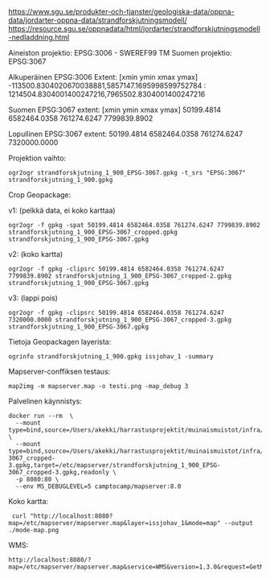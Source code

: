 https://www.sgu.se/produkter-och-tjanster/geologiska-data/oppna-data/jordarter-oppna-data/strandforskjutningsmodell/
https://resource.sgu.se/oppnadata/html/jordarter/strandforskjutningsmodell-nedladdning.html

Aineiston projektio: EPSG:3006 - SWEREF99 TM
Suomen projektio: EPSG:3067

Alkuperäinen EPSG:3006 Extent: [xmin ymin xmax ymax]
-113500.8304020670038881,5857147.1695998599752784 : 1214504.8304001400247216,7965502.8304001400247216

Suomen EPSG:3067 extent: [xmin ymin xmax ymax]
50199.4814 6582464.0358 761274.6247 7799839.8902

Lopullinen EPSG:3067 extent:
50199.4814 6582464.0358 761274.6247 7320000.0000

Projektion vaihto:

```
ogr2ogr strandforskjutning_1_900_EPSG-3067.gpkg -t_srs "EPSG:3067" strandforskjutning_1_900.gpkg
```

Crop Geopackage:

v1: (pelkkä data, ei koko karttaa)

```
ogr2ogr -f gpkg -spat 50199.4814 6582464.0358 761274.6247 7799839.8902 strandforskjutning_1_900_EPSG-3067_cropped.gpkg strandforskjutning_1_900_EPSG-3067.gpkg
```

v2: (koko kartta)

```
ogr2ogr -f gpkg -clipsrc 50199.4814 6582464.0358 761274.6247 7799839.8902 strandforskjutning_1_900_EPSG-3067_cropped-2.gpkg strandforskjutning_1_900_EPSG-3067.gpkg
```

v3: (lappi pois)

```
ogr2ogr -f gpkg -clipsrc 50199.4814 6582464.0358 761274.6247 7320000.0000 strandforskjutning_1_900_EPSG-3067_cropped-3.gpkg strandforskjutning_1_900_EPSG-3067.gpkg
```

Tietoja Geopackagen layerista:

```
ogrinfo strandforskjutning_1_900.gpkg issjohav_1 -summary
```

Mapserver-conffiksen testaus:

```
map2img -m mapserver.map -o testi.png -map_debug 3
```

Palvelinen käynnistys:

```
docker run --rm  \
  --mount type=bind,source=/Users/akekki/harrastusprojektit/muinaismuistot/infra/mapserver/mapserver.map,target=/etc/mapserver/mapserver.map,readonly \
  --mount type=bind,source=/Users/akekki/harrastusprojektit/muinaismuistot/infra/mapserver/strandforskjutning_1_900_EPSG-3067_cropped-3.gpkg,target=/etc/mapserver/strandforskjutning_1_900_EPSG-3067_cropped-3.gpkg,readonly \
  -p 8080:80 \
  --env MS_DEBUGLEVEL=5 camptocamp/mapserver:8.0
```

Koko kartta:

```
 curl "http://localhost:8080?map=/etc/mapserver/mapserver.map&layer=issjohav_1&mode=map" --output ./mode-map.png
```

WMS:

```
http://localhost:8080/?map=/etc/mapserver/mapserver.map&service=WMS&version=1.3.0&request=GetMap&width=2000&height=1000&styles=&layers=issjohav_1&format=image/png&crs=EPSG:3006&bbox=5857147.169600,-113500.830402,7965502.830400,1214504.830400
```
